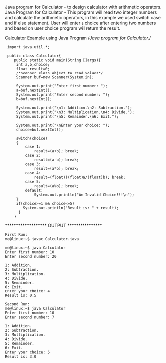Java program for Calculator - to design calculator with arithmetic operators.
Java Program for Calculator - This program will read two integer numbers and calculate the arithmetic operators, in this example we used switch case and if else statement. User will enter a choice after entering two numbers and based on user choice program will return the result.

Calculator Example using Java Program
/*Java program for Calculator.*/
 

 
     import java.util.*;
 
     public class Calculator{
        public static void main(String []args){
         int a,b,choice;
         float result=0;
         /*scanner class object to read values*/
         Scanner buf=new Scanner(System.in);
          
         System.out.print("Enter first number: ");
         a=buf.nextInt();
         System.out.print("Enter second number: ");
         b=buf.nextInt();
          
         System.out.print("\n1: Addition.\n2: Subtraction.");
         System.out.print("\n3: Multiplication.\n4: Divide.");
         System.out.print("\n5: Remainder.\n6: Exit.");
          
         System.out.print("\nEnter your choice: ");
         choice=buf.nextInt();
          
         switch(choice)
         {
             case 1:
                 result=(a+b); break;
             case 2:
                 result=(a-b); break;
             case 3:
                 result=(a*b); break;
             case 4:
                 result=(float)((float)a/(float)b); break;
             case 5:
                 result=(a%b); break;
             default:
                 System.out.println("An Invalid Choice!!!\n");
         }
         if(choice>=1 && choice<=5)
            System.out.println("Result is: " + result);
          }
        }
   
   ******************* OUTPUT ****************
    
    First Run:
    me@linux:~$ javac Calculator.java 

    me@linux:~$ java Calculator 
    Enter first number: 10
    Enter second number: 20 

    1: Addition.
    2: Subtraction. 
    3: Multiplication.
    4: Divide.
    5: Remainder. 
    6: Exit.
    Enter your choice: 4
    Result is: 0.5

    Second Run:
    me@linux:~$ java Calculator 
    Enter first number: 10
    Enter second number: 7

    1: Addition.
    2: Subtraction. 
    3: Multiplication.
    4: Divide.
    5: Remainder. 
    6: Exit.
    Enter your choice: 5
    Result is: 3.0

